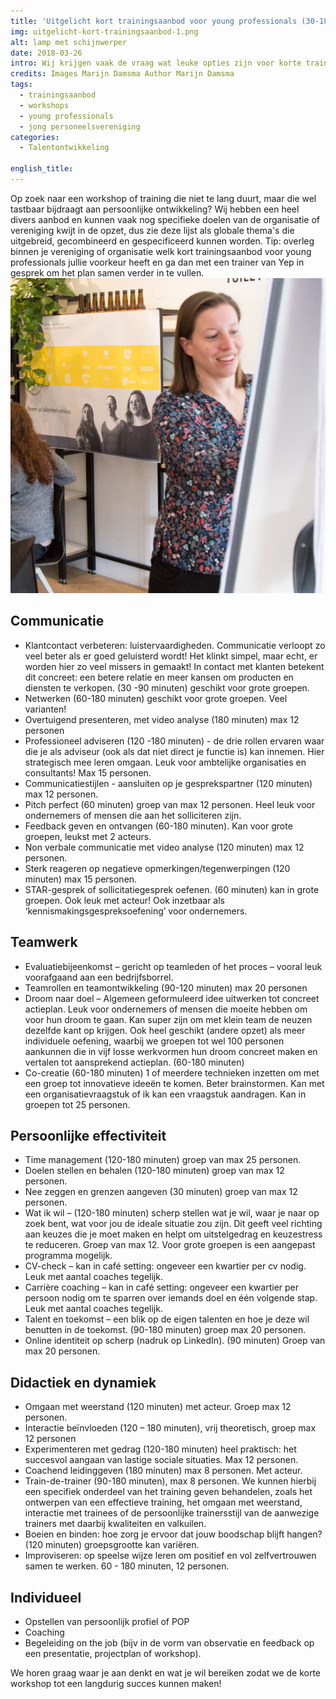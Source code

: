 ```yaml
---
title: 'Uitgelicht kort trainingsaanbod voor young professionals (30-180 minuten)'
img: uitgelicht-kort-trainingsaanbod-1.png
alt: lamp met schijnwerper
date: 2018-03-26
intro: Wij krijgen vaak de vraag wat leuke opties zijn voor korte trainingen, bijvoorbeeld op een netwerkevent of jongpersoneelsbijeenkomst. Bij deze onze suggesties!
credits: Images Marijn Damsma Author Marijn Damsma
tags:
  - trainingsaanbod
  - workshops
  - young professionals
  - jong personeelsvereniging
categories:
  - Talentontwikkeling

english_title:
---
```


Op zoek naar een workshop of training die niet te lang duurt, maar die wel tastbaar bijdraagt aan persoonlijke ontwikkeling? Wij hebben een heel divers aanbod en kunnen vaak nog specifieke doelen van de organisatie of vereniging kwijt in de opzet, dus zie deze lijst als globale thema's die uitgebreid, gecombineerd en gespecificeerd kunnen worden. Tip: overleg binnen je vereniging of organisatie welk kort trainingsaanbod voor young professionals jullie voorkeur heeft en ga dan met een trainer van Yep in gesprek om het plan samen verder in te vullen. ![Marijn voor flipover trainingsaanbod Yep](./uitgelicht-kort-trainingsaanbod-2.jpg)

## Communicatie

- Klantcontact verbeteren: luistervaardigheden. Communicatie verloopt zo veel beter als er goed geluisterd wordt! Het klinkt simpel, maar echt, er worden hier zo veel missers in gemaakt! In contact met klanten betekent dit concreet: een betere relatie en meer kansen om producten en diensten te verkopen. (30 -90 minuten) geschikt voor grote groepen.
- Netwerken (60-180 minuten) geschikt voor grote groepen. Veel varianten!
- Overtuigend presenteren, met video analyse (180 minuten) max 12 personen
- Professioneel adviseren (120 -180 minuten) - de drie rollen ervaren waar die je als adviseur (ook als dat niet direct je functie is) kan innemen. Hier strategisch mee leren omgaan. Leuk voor ambtelijke organisaties en consultants! Max 15 personen.
- Communicatiestijlen - aansluiten op je gesprekspartner (120 minuten) max 12 personen.
- Pitch perfect (60 minuten) groep van max 12 personen. Heel leuk voor ondernemers of mensen die aan het solliciteren zijn.
- Feedback geven en ontvangen (60-180 minuten). Kan voor grote groepen, leukst met 2 acteurs.
- Non verbale communicatie met video analyse (120 minuten) max 12 personen.
- Sterk reageren op negatieve opmerkingen/tegenwerpingen (120 minuten) max 15 personen.
- STAR-gesprek of sollicitatiegesprek oefenen. (60 minuten) kan in grote groepen. Ook leuk met acteur! Ook inzetbaar als ‘kennismakingsgespreksoefening’ voor ondernemers.

## Teamwerk

- Evaluatiebijeenkomst – gericht op teamleden of het proces – vooral leuk voorafgaand aan een bedrijfsborrel.
- Teamrollen en teamontwikkeling (90-120 minuten) max 20 personen
- Droom naar doel – Algemeen geformuleerd idee uitwerken tot concreet actieplan. Leuk voor ondernemers of mensen die moeite hebben om voor hun droom te gaan. Kan super zijn om met klein team de neuzen dezelfde kant op krijgen. Ook heel geschikt (andere opzet) als meer individuele oefening, waarbij we groepen tot wel 100 personen aankunnen die in vijf losse werkvormen hun droom concreet maken en vertalen tot aansprekend actieplan. (60-180 minuten)
- Co-creatie (60-180 minuten) 1 of meerdere technieken inzetten om met een groep tot innovatieve ideeën te komen. Beter brainstormen. Kan met een organisatievraagstuk of ik kan een vraagstuk aandragen. Kan in groepen tot 25 personen.

## Persoonlijke effectiviteit

- Time management (120-180 minuten) groep van max 25 personen.
- Doelen stellen en behalen (120-180 minuten) groep van max 12 personen.
- Nee zeggen en grenzen aangeven (30 minuten) groep van max 12 personen.
- Wat ik wil – (120-180 minuten) scherp stellen wat je wil, waar je naar op zoek bent, wat voor jou de ideale situatie zou zijn. Dit geeft veel richting aan keuzes die je moet maken en helpt om uitstelgedrag en keuzestress te reduceren. Groep van max 12. Voor grote groepen is een aangepast programma mogelijk.
- CV-check – kan in café setting: ongeveer een kwartier per cv nodig. Leuk met aantal coaches tegelijk.
- Carrière coaching – kan in café setting: ongeveer een kwartier per persoon nodig om te sparren over iemands doel en één volgende stap. Leuk met aantal coaches tegelijk.
- Talent en toekomst – een blik op de eigen talenten en hoe je deze wil benutten in de toekomst. (90-180 minuten) groep max 20 personen.
- Online identiteit op scherp (nadruk op LinkedIn). (90 minuten) Groep van max 20 personen.

## Didactiek en dynamiek

- Omgaan met weerstand (120 minuten) met acteur. Groep max 12 personen.
- Interactie beïnvloeden (120 – 180 minuten), vrij theoretisch, groep max 12 personen
- Experimenteren met gedrag (120-180 minuten) heel praktisch: het succesvol aangaan van lastige sociale situaties. Max 12 personen.
- Coachend leidinggeven (180 minuten) max 8 personen. Met acteur.
- Train-de-trainer (90-180 minuten), max 8 personen. We kunnen hierbij een specifiek onderdeel van het training geven behandelen, zoals het ontwerpen van een effectieve training, het omgaan met weerstand, interactie met trainees of de persoonlijke trainersstijl van de aanwezige trainers met daarbij kwaliteiten en valkuilen.
- Boeien en binden: hoe zorg je ervoor dat jouw boodschap blijft hangen? (120 minuten) groepsgrootte kan variëren.
- Improviseren: op speelse wijze leren om positief en vol zelfvertrouwen samen te werken. 60 - 180 minuten, 12 personen.

## Individueel

- Opstellen van persoonlijk profiel of POP
- Coaching
- Begeleiding on the job (bijv in de vorm van observatie en feedback op een presentatie, projectplan of workshop).

We horen graag waar je aan denkt en wat je wil bereiken zodat we de korte workshop tot een langdurig succes kunnen maken!
